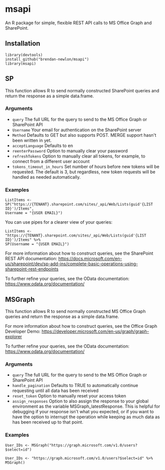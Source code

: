 # msapi
An R package for simple, flexible REST API calls to MS Office Graph and SharePoint.

## Installation

	library(devtools)
	install_github("brendan-newlon/msapi")
	library(msapi)
    

## SP

This function allows R to send normally constructed SharePoint queries and return the response as a simple data.frame. 

### Arguments 
- `query`
The full URL for the query to send to the MS Office Graph or SharePoint API
- `Username` 
Your email for authentication on the SharePoint server
- `Method` 
Defaults to GET but also supports POST. MERGE support hasn't been written in yet.
- `acceptLanguage`
Defaults to en
- `reenterPassword` 
Option to manually clear your password
- `refreshTokens` 
Option to manually clear all tokens, for example, to connect from a different user account
- `tokens_timeout_in_hours`
Set number of hours before new tokens will be requested. The default is 3, but regardless, new token requests will be handled as needed automatically.


### Examples

	ListItems <- SP("https://{TENANT}.sharepoint.com/sites/_api/Web/Lists(guid'{LIST ID}')/Items", 
	Username = "{USER EMAIL}")

You can use pipes for a clearer view of your queries:

	ListItems <- "https://{TENANT}.sharepoint.com/sites/_api/Web/Lists(guid'{LIST ID}')/Items" %>% 
	SP(Username = "{USER EMAIL}")


For more information about how to construct queries, see the SharePoint REST API documentation: https://docs.microsoft.com/en-us/sharepoint/dev/sp-add-ins/complete-basic-operations-using-sharepoint-rest-endpoints

To further refine your queries, see the OData documentation: https://www.odata.org/documentation/

## MSGraph

This function allows R to send normally constructed MS Office Graph queries and return the response as a simple data.frame. 

For more information about how to construct queries, see the Office Graph Developer Demo: https://developer.microsoft.com/en-us/graph/graph-explorer

To further refine your queries, see the OData documentation: https://www.odata.org/documentation/


### Arguments 

- `query` 
The full URL for the query to send to the MS Office Graph or SharePoint API
- `handle_pagination` 
Defaults to TRUE to automatically continue requesting until all data has been received
- `reset_token` 
Option to manually reset your access token
- `assign_responses` 
Option to also assign the response to your global environment as the variable MSGraph_latestResponse. This is helpful for debugging if your response isn't what you expected, or if you want to have the option to interrupt the operation while keeping as much data as has been received up to that point.

### Examples
  
	User_IDs <- MSGraph("https://graph.microsoft.com/v1.0/users?$select=id")

	User_IDs <- "https://graph.microsoft.com/v1.0/users?$select=id" %>% MSGraph()
